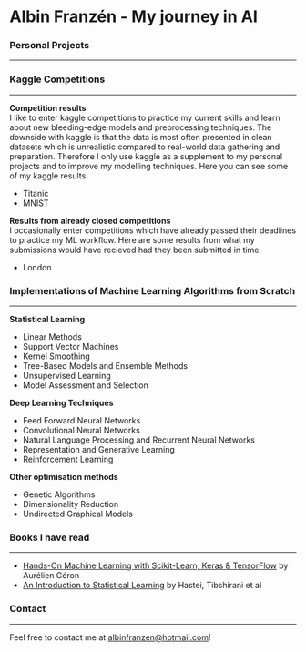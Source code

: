 # Albin Franzén - My journey in AI

### Personal Projects
------------------------------------------------------------------------------------------------------------------------------

### Kaggle Competitions
------------------------------------------------------------------------------------------------------------------------------
**Competition results**<br />
I like to enter kaggle competitions to practice my current skills and learn about new bleeding-edge models and preprocessing techniques. The downside with kaggle is that the data is most often presented in clean datasets which is unrealistic compared to real-world data gathering and preparation. Therefore I only use kaggle as a supplement to my personal projects and to improve my modelling techniques. Here you can see some of my kaggle results:

- Titanic
- MNIST

**Results from already closed competitions**<br />
I occasionally enter competitions which have already passed their deadlines to practice my ML workflow. Here are some results from what my submissions would have recieved had they been submitted in time:

- London

### Implementations of Machine Learning Algorithms from Scratch
------------------------------------------------------------------------------------------------------------------------------

**Statistical Learning** 
- Linear Methods
- Support Vector Machines
- Kernel Smoothing 
- Tree-Based Models and Ensemble Methods
- Unsupervised Learning
- Model Assessment and Selection

**Deep Learning Techniques**
- Feed Forward Neural Networks
- Convolutional Neural Networks
- Natural Language Processing and Recurrent Neural Networks
- Representation and Generative Learning
- Reinforcement Learning

**Other optimisation methods**
- Genetic Algorithms
- Dimensionality Reduction
- Undirected Graphical Models


### Books I have read
------------------------------------------------------------------------------------------------------------------------------

- [Hands-On Machine Learning with Scikit-Learn, Keras & TensorFlow](https://www.oreilly.com/library/view/hands-on-machine-learning/9781492032632/) by Aurélien Géron
- [An Introduction to Statistical Learning](https://www.springer.com/gp/book/9781461471370) by Hastei, Tibshirani et al

### Contact
------------------------------------------------------------------------------------------------------------------------------

Feel free to contact me at albinfranzen@hotmail.com!

